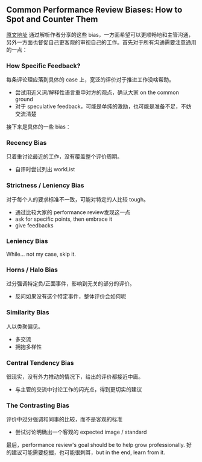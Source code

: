 ## Common Performance Review Biases: How to Spot and Counter Them
[原文地址](https://blog.pragmaticengineer.com/performance-review-biases/)
通过解析作者分享的这些 bias，一方面希望可以更顺畅地和主管沟通，另外一方面也督促自己更客观的审视自己的工作。首先对于所有沟通需要注意通用的一点：
### How Specific Feedback?
每条评论理应落到具体的 case 上，宽泛的评价对于推进工作没啥帮助。
* 尝试用近义词/解释性语言重申对方的观点，确认大家 on the common ground
* 对于 speculative feedback，可能是单纯的激励，也可能是准备不足，不妨交流清楚

接下来是具体的一些 bias：

### Recency Bias
只着重讨论最近的工作，没有覆盖整个评价周期。
* 自评时尝试列出 workList

### Strictness / Leniency Bias
对于每个人的要求标准不一致，可能对特定的人比较 tough。
* 通过比较大家的 performance review发现这一点
* ask for specific points, then embrace it
* give feedbacks

### Leniency Bias
While... not my case, skip it.

### Horns / Halo Bias
过分强调特定负/正面事件，影响到无关的部分的评价。
* 反问如果没有这个特定事件，整体评价会如何呢

### Similarity Bias
人以类聚偏见。
* 多交流
* 拥抱多样性

### Central Tendency Bias
很现实，没有外力推动的情况下，给出的评价都接近中庸。
* 与主管的交流中讨论工作的闪光点，得到更切实的建议

### The Contrasting Bias
评价中过分强调和同事的比较，而不是客观的标准
* 尝试讨论明确出一个客观的 expected image / standard

最后，performance review's goal should be to help grow professionally. 好的建议可能需要挖掘，也可能很刺耳，but in the end, learn from it.
